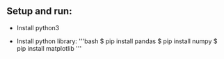 ## Setup and run:

* Install python3

* Install python library:
'''bash
    $ pip install pandas
    $ pip install numpy
    $ pip install matplotlib
'''

